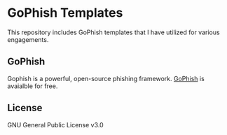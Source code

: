 # GoPhish Templates
This repository includes GoPhish templates that I have utilized for various engagements.

## GoPhish 
Gophish is a powerful, open-source phishing framework. [GoPhish](https://getgophish.com) is avaialble for free.

## License
GNU General Public License v3.0
